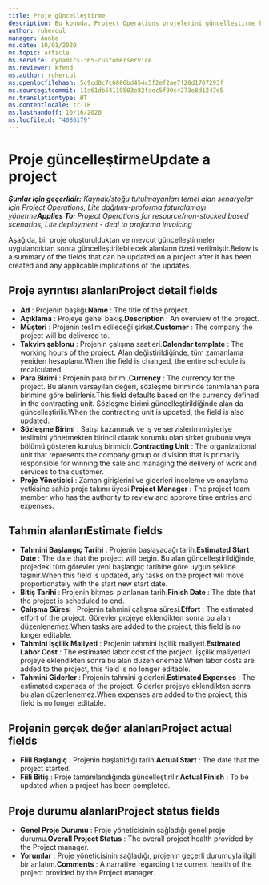 ```yaml
---
title: Proje güncelleştirme
description: Bu konuda, Project Operations projelerini güncelleştirme hakkında bilgiler sağlanmaktadır.
author: ruhercul
manager: Annbe
ms.date: 10/01/2020
ms.topic: article
ms.service: dynamics-365-customerservice
ms.reviewer: kfend
ms.author: ruhercul
ms.openlocfilehash: 5c9cd0c7c6886bd454c5f2ef2ae7f20d1707293f
ms.sourcegitcommit: 11a61db54119503e82faec5f99c4273e8d1247e5
ms.translationtype: HT
ms.contentlocale: tr-TR
ms.lasthandoff: 10/16/2020
ms.locfileid: "4086179"
---
```

# <a name="update-a-project"></a><span data-ttu-id="d72d7-103">Proje güncelleştirme</span><span class="sxs-lookup"><span data-stu-id="d72d7-103">Update a project</span></span>

<span data-ttu-id="d72d7-104">_**Şunlar için geçerlidir:** Kaynak/stoğu tutulmayanları temel alan senaryolar için Project Operations, Lite dağıtımı-proforma faturalamayı yönetme_</span><span class="sxs-lookup"><span data-stu-id="d72d7-104">_**Applies To:** Project Operations for resource/non-stocked based scenarios, Lite deployment - deal to proforma invoicing_</span></span>

<span data-ttu-id="d72d7-105">Aşağıda, bir proje oluşturulduktan ve mevcut güncelleştirmeler uygulandıktan sonra güncelleştirilebilecek alanların özeti verilmiştir.</span><span class="sxs-lookup"><span data-stu-id="d72d7-105">Below is a summary of the fields that can be updated on a project after it has been created and any applicable implications of the updates.</span></span>

## <a name="project-detail-fields"></a><span data-ttu-id="d72d7-106">Proje ayrıntısı alanları</span><span class="sxs-lookup"><span data-stu-id="d72d7-106">Project detail fields</span></span>

- <span data-ttu-id="d72d7-107">**Ad** : Projenin başlığı.</span><span class="sxs-lookup"><span data-stu-id="d72d7-107">**Name** : The title of the project.</span></span>
- <span data-ttu-id="d72d7-108">**Açıklama** : Projeye genel bakış.</span><span class="sxs-lookup"><span data-stu-id="d72d7-108">**Description** : An overview of the project.</span></span>
- <span data-ttu-id="d72d7-109">**Müşteri** : Projenin teslim edileceği şirket.</span><span class="sxs-lookup"><span data-stu-id="d72d7-109">**Customer** : The company the project will be delivered to.</span></span>
- <span data-ttu-id="d72d7-110">**Takvim şablonu** : Projenin çalışma saatleri.</span><span class="sxs-lookup"><span data-stu-id="d72d7-110">**Calendar template** : The working hours of the project.</span></span> <span data-ttu-id="d72d7-111">Alan değiştirildiğinde, tüm zamanlama yeniden hesaplanır.</span><span class="sxs-lookup"><span data-stu-id="d72d7-111">When the field is changed, the entire schedule is recalculated.</span></span>
- <span data-ttu-id="d72d7-112">**Para Birimi** : Projenin para birimi.</span><span class="sxs-lookup"><span data-stu-id="d72d7-112">**Currency** : The currency for the project.</span></span> <span data-ttu-id="d72d7-113">Bu alanın varsayılan değeri, sözleşme biriminde tanımlanan para birimine göre belirlenir.</span><span class="sxs-lookup"><span data-stu-id="d72d7-113">This field defaults based on the currency defined in the contracting unit.</span></span> <span data-ttu-id="d72d7-114">Sözleşme birimi güncelleştirildiğinde alan da güncelleştirilir.</span><span class="sxs-lookup"><span data-stu-id="d72d7-114">When the contracting unit is updated, the field is also updated.</span></span>
- <span data-ttu-id="d72d7-115">**Sözleşme Birimi** : Satışı kazanmak ve iş ve servislerin müşteriye teslimini yönetmekten birincil olarak sorumlu olan şirket grubunu veya bölümü gösteren kuruluş birimidir.</span><span class="sxs-lookup"><span data-stu-id="d72d7-115">**Contracting Unit** : The organizational unit that represents the company group or division that is primarily responsible for winning the sale and managing the delivery of work and services to the customer.</span></span> 
- <span data-ttu-id="d72d7-116">**Proje Yöneticisi** : Zaman girişlerini ve giderleri inceleme ve onaylama yetkisine sahip proje takımı üyesi.</span><span class="sxs-lookup"><span data-stu-id="d72d7-116">**Project Manager** : The project team member who has the authority to review and approve time entries and expenses.</span></span>

## <a name="estimate-fields"></a><span data-ttu-id="d72d7-117">Tahmin alanları</span><span class="sxs-lookup"><span data-stu-id="d72d7-117">Estimate fields</span></span>

- <span data-ttu-id="d72d7-118">**Tahmini Başlangıç Tarihi** : Projenin başlayacağı tarih.</span><span class="sxs-lookup"><span data-stu-id="d72d7-118">**Estimated Start Date** : The date that the project will begin.</span></span> <span data-ttu-id="d72d7-119">Bu alan güncelleştirildiğinde, projedeki tüm görevler yeni başlangıç tarihine göre uygun şekilde taşınır.</span><span class="sxs-lookup"><span data-stu-id="d72d7-119">When this field is updated, any tasks on the project will move proportionately with the start new start date.</span></span>
- <span data-ttu-id="d72d7-120">**Bitiş Tarihi** : Projenin bitmesi planlanan tarih.</span><span class="sxs-lookup"><span data-stu-id="d72d7-120">**Finish Date** : The date that the project is scheduled to end.</span></span>
- <span data-ttu-id="d72d7-121">**Çalışma Süresi** : Projenin tahmini çalışma süresi.</span><span class="sxs-lookup"><span data-stu-id="d72d7-121">**Effort** : The estimated effort of the project.</span></span> <span data-ttu-id="d72d7-122">Görevler projeye eklendikten sonra bu alan düzenlenemez.</span><span class="sxs-lookup"><span data-stu-id="d72d7-122">When tasks are added to the project, this field is no longer editable.</span></span>
- <span data-ttu-id="d72d7-123">**Tahmini İşçilik Maliyeti** : Projenin tahmini işçilik maliyeti.</span><span class="sxs-lookup"><span data-stu-id="d72d7-123">**Estimated Labor Cost** : The estimated labor cost of the project.</span></span> <span data-ttu-id="d72d7-124">İşçilik maliyetleri projeye eklendikten sonra bu alan düzenlenemez.</span><span class="sxs-lookup"><span data-stu-id="d72d7-124">When labor costs are added to the project, this field is no longer editable.</span></span>
- <span data-ttu-id="d72d7-125">**Tahmini Giderler** : Projenin tahmini giderleri.</span><span class="sxs-lookup"><span data-stu-id="d72d7-125">**Estimated Expenses** : The estimated expenses of the project.</span></span> <span data-ttu-id="d72d7-126">Giderler projeye eklendikten sonra bu alan düzenlenemez.</span><span class="sxs-lookup"><span data-stu-id="d72d7-126">When expenses are added to the project, this field is no longer editable.</span></span>

## <a name="project-actual-fields"></a><span data-ttu-id="d72d7-127">Projenin gerçek değer alanları</span><span class="sxs-lookup"><span data-stu-id="d72d7-127">Project actual fields</span></span>
- <span data-ttu-id="d72d7-128">**Fiili Başlangıç** : Projenin başlatıldığı tarih.</span><span class="sxs-lookup"><span data-stu-id="d72d7-128">**Actual Start** : The date that the project started.</span></span>
- <span data-ttu-id="d72d7-129">**Fiili Bitiş** : Proje tamamlandığında güncelleştirilir.</span><span class="sxs-lookup"><span data-stu-id="d72d7-129">**Actual Finish** : To be updated when a project has been completed.</span></span>

## <a name="project-status-fields"></a><span data-ttu-id="d72d7-130">Proje durumu alanları</span><span class="sxs-lookup"><span data-stu-id="d72d7-130">Project status fields</span></span>

- <span data-ttu-id="d72d7-131">**Genel Proje Durumu** : Proje yöneticisinin sağladığı genel proje durumu.</span><span class="sxs-lookup"><span data-stu-id="d72d7-131">**Overall Project Status** : The overall project health provided by the Project manager.</span></span>
- <span data-ttu-id="d72d7-132">**Yorumlar** : Proje yöneticisinin sağladığı, projenin geçerli durumuyla ilgili bir anlatım.</span><span class="sxs-lookup"><span data-stu-id="d72d7-132">**Comments** : A narrative regarding the current health of the project provided by the Project manager.</span></span>


